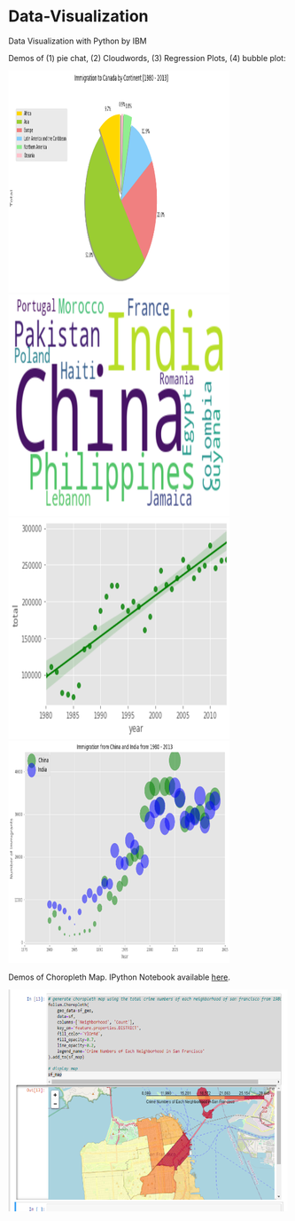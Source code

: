 # Data-Visualization
Data Visualization with Python by IBM

Demos of (1) pie chat, (2) Cloudwords, (3) Regression Plots, (4) bubble plot:

<img src="images\pie.png" width="400px" height="400px" />     <img src="images\wordcloud.png" width="400px" height="400px" />
<img src="images\regression1.png" width="400px" height="400px" />       <img src="images\bubbles.png" width="400px" height="400px" /> 


Demos of Choropleth Map.
IPython Notebook available [here](./DS_visulization-Final-Assignment-2-Choropleth-Map.ipynb).

<img src ="images\map.png" width="800px" height="400px" />
